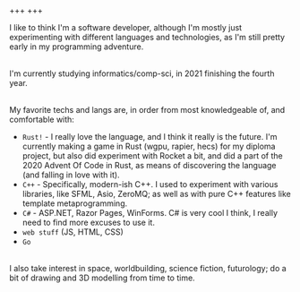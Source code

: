 +++
+++

I like to think I'm a software developer, although I'm mostly just experimenting
with different languages and technologies, as I'm still pretty early in my
programming adventure.

\
I'm currently studying informatics/comp-sci, in 2021 finishing the fourth year.

\
My favorite techs and langs are, in order 
from most knowledgeable of, and comfortable with:
- `Rust!` - I really love the language, and I think it really is the future. 
  I'm currently making a game in Rust (wgpu, rapier, hecs) for my diploma project, 
  but also did experiment with Rocket a bit, and did a part of the 2020 Advent Of Code in Rust, 
  as means of discovering the language (and falling in love with it).
- `C++` - Specifically, modern-ish C++. 
  I used to experiment with various libraries, like SFML, Asio, ZeroMQ; 
  as well as with pure C++ features like template metaprogramming.
- `C#` - ASP.NET, Razor Pages, WinForms. C# is very cool I think, 
  I really need to find more excuses to use it.
- `web stuff` (JS, HTML, CSS)
- `Go`

\
I also take interest in space, worldbuilding, science fiction, futurology; 
do a bit of drawing and 3D modelling from time to time.
